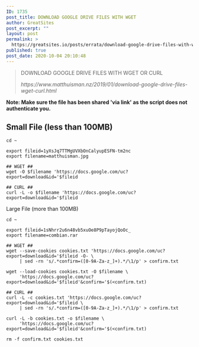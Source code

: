 ```yaml
---
ID: 1735
post_title: DOWNLOAD GOOGLE DRIVE FILES WITH WGET
author: GreatSites
post_excerpt: ""
layout: post
permalink: >
  https://greatsites.io/posts/errata/download-google-drive-files-with-wget/
published: true
post_date: 2020-10-04 20:10:48
---
```

<!-- wp:quote -->
<blockquote class="wp-block-quote"><p>DOWNLOAD GOOGLE DRIVE FILES WITH WGET OR CURL</p><cite>https://www.matthuisman.nz/2019/01/download-google-drive-files-wget-curl.html</cite></blockquote>
<!-- /wp:quote -->

<!-- wp:paragraph -->
<p><strong>Note: Make sure the file has been shared 'via link' as the script does not authenticate you.</strong></p>
<!-- /wp:paragraph -->

<!-- wp:heading -->
<h2>Small File&nbsp;(less than 100MB)</h2>
<!-- /wp:heading -->

<!-- wp:code -->
<pre class="wp-block-code"><code>cd ~

export fileid=1yXsJq7TTMgUVXbOnCalyupESFN-tm2nc
export filename=matthuisman.jpg

## WGET ##
wget -O $filename 'https://docs.google.com/uc?export=download&amp;id='$fileid

## CURL ##
curl -L -o $filename 'https://docs.google.com/uc?export=download&amp;id='$fileid</code></pre>
<!-- /wp:code -->

<!-- wp:paragraph -->
<p>Large File (more than 100MB)</p>
<!-- /wp:paragraph -->

<!-- wp:code -->
<pre class="wp-block-code"><code>cd ~

export fileid=1sNhrr2u6n48vb5xuOe8P9pTayojQoOc_
export filename=combian.rar

## WGET ##
wget --save-cookies cookies.txt 'https://docs.google.com/uc?export=download&amp;id='$fileid -O- \
     | sed -rn 's/.*confirm=(&#91;0-9A-Za-z_]+).*/\1/p' > confirm.txt

wget --load-cookies cookies.txt -O $filename \
     'https://docs.google.com/uc?export=download&amp;id='$fileid'&amp;confirm='$(&lt;confirm.txt)

## CURL ##
curl -L -c cookies.txt 'https://docs.google.com/uc?export=download&amp;id='$fileid \
     | sed -rn 's/.*confirm=(&#91;0-9A-Za-z_]+).*/\1/p' > confirm.txt

curl -L -b cookies.txt -o $filename \
     'https://docs.google.com/uc?export=download&amp;id='$fileid'&amp;confirm='$(&lt;confirm.txt)

rm -f confirm.txt cookies.txt</code></pre>
<!-- /wp:code -->